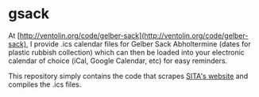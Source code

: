 # gsack

At [http://ventolin.org/code/gelber-sack](http://ventolin.org/code/gelber-sack), I provide .ics calendar files for Gelber Sack Abholtermine (dates for plastic rubbish collection) which can then be loaded into your electronic calendar of choice (iCal, Google Calendar, etc) for easy reminders. 

This repository simply contains the code that scrapes [SITA's website](https://www.sita-deutschland.de) and compiles the .ics files.
